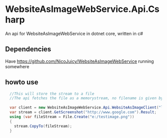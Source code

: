 # WebsiteAsImageWebService.Api.Csharp
An api for WebsiteAsImageWebService in dotnet core, written in c#

## Dependencies

Have https://github.com/NicoJuicy/WebsiteAsImageWebService running somewhere

## howto use


```csharp
  //This will store the stream to a file
  //The api fetches the file as a memorystream, no filename is given by the server
  
  var client = new WebsiteAsImageWebService.Api.WebsiteAsImageClient("localhost:8080");
  var stream = client.GetScreenshot("http://www.google.com").Result;
  using (var fileStream = File.Create("e:/testimage.png"))
  {
    stream.CopyTo(fileStream);
  }
